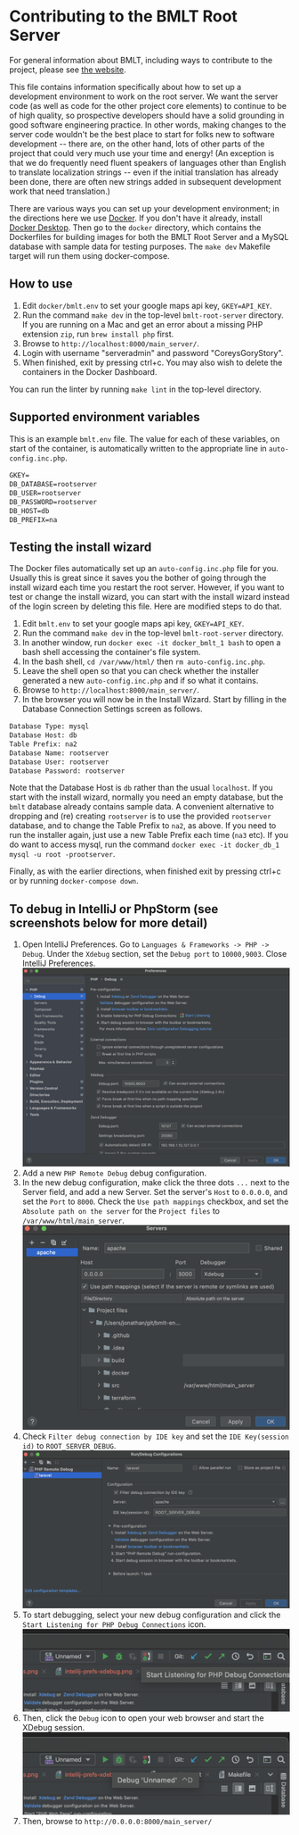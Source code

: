 # Contributing to the BMLT Root Server

For general information about BMLT, including ways to contribute to the project, please see
[the website](https://bmlt.app).

This file contains information specifically about how to set up a development environment to work on the root server.
We want the server code (as well as code for the other project core elements) to continue to be of high quality, so
prospective developers should have a solid grounding in good software engineering practice. In other words, making
changes to the server code wouldn't be the best place to start for folks new to software development -- there are, on
the other hand, lots of other parts of the project that could very much use your time and energy! (An exception is
that we do frequently need fluent speakers of languages other than English to translate localization strings -- even
if the initial translation has already been done, there are often new strings added in subsequent development work
that need translation.)

There are various ways you can set up your development environment; in the directions here we use
[Docker](https://www.docker.com). If you don't have it already, install
[Docker Desktop](https://www.docker.com/products/docker-desktop). Then go to the `docker` directory, which contains the
Dockerfiles for building images for both the BMLT Root Server and a MySQL database with sample data for testing
purposes. The `make dev` Makefile target will run them using docker-compose.

## How to use
1. Edit `docker/bmlt.env` to set your google maps api key, `GKEY=API_KEY`.
1. Run the command `make dev` in the top-level `bmlt-root-server` directory. If you are running on a Mac and get an
error about a missing PHP extension `zip`, run `brew install php` first.
1. Browse to `http://localhost:8000/main_server/`.
1. Login with username "serveradmin" and password "CoreysGoryStory".
1. When finished, exit by pressing ctrl+c. You may also wish to delete the containers in the Docker Dashboard.

You can run the linter by running `make lint` in the top-level directory.

## Supported environment variables
This is an example `bmlt.env` file. The value for each of these variables, on start of the container, is automatically
written to the appropriate line in `auto-config.inc.php`.
```
GKEY=
DB_DATABASE=rootserver
DB_USER=rootserver
DB_PASSWORD=rootserver
DB_HOST=db
DB_PREFIX=na
```

## Testing the install wizard
The Docker files automatically set up an `auto-config.inc.php` file for you. Usually this is great since it saves you
the bother of going through the install wizard each time you restart the root server. However, if you want to test or
change the install wizard, you can start with the install wizard instead of the login screen by deleting this file.
Here are modified steps to do that.
1. Edit `bmlt.env` to set your google maps api key, `GKEY=API_KEY`.
1. Run the command `make dev` in the top-level `bmlt-root-server` directory.
1. In another window, run `docker exec -it docker_bmlt_1 bash` to open a bash shell accessing the container's file system.
1. In the bash shell, `cd /var/www/html/` then `rm auto-config.inc.php`.
1. Leave the shell open so that you can check whether the installer generated a new `auto-config.inc.php` and if so what it contains.
1. Browse to `http://localhost:8000/main_server/`.
1. In the browser you will now be in the Install Wizard. Start by filling in the Database Connection Settings screen as follows.
```
Database Type: mysql
Database Host: db
Table Prefix: na2
Database Name: rootserver
Database User: rootserver
Database Password: rootserver
```
Note that the Database Host is `db` rather than the usual `localhost`. If you start with the install wizard, normally
you need an empty database, but the `bmlt` database already contains sample data. A convenient alternative to dropping
and (re) creating `rootserver` is to use the provided `rootserver` database, and to change the Table Prefix to `na2`, as above.  If you need
to run the installer again, just use a new Table Prefix each time (`na3` etc). If you do want to access mysql, run the command
`docker exec -it docker_db_1 mysql -u root -prootserver`.

Finally, as with the earlier directions, when finished exit by pressing ctrl+c or by running `docker-compose down`.

## To debug in IntelliJ or PhpStorm (see screenshots below for more detail)

1. Open IntelliJ Preferences. Go to `Languages & Frameworks -> PHP -> Debug`. Under the `Xdebug` section, set the `Debug port` to `10000,9003`. Close IntelliJ Preferences. ![image](docker/img/intellij-prefs-xdebug.png)
1. Add a new `PHP Remote Debug` debug configuration.
1. In the new debug configuration, make click the three dots `...` next to the Server field, and add a new Server. Set the server's `Host` to `0.0.0.0`, and set the `Port` to `8000`. Check the `Use path mappings` checkbox, and set the `Absolute path on the server` for the `Project files` to `/var/www/html/main_server`.  ![image](docker/img/add-debug-server.png)
1. Check `Filter debug connection by IDE key` and set the `IDE Key(session id)` to `ROOT_SERVER_DEBUG`. ![image](docker/img/final-debug-configuration.png)
1. To start debugging, select your new debug configuration and click the `Start Listening for PHP Debug Connections` icon. ![image](docker/img/start-listening.png)
1. Then, click the `Debug` icon to open your web browser and start the XDebug session. ![image](docker/img/debug.png)
1. Then, browse to `http://0.0.0.0:8000/main_server/`
